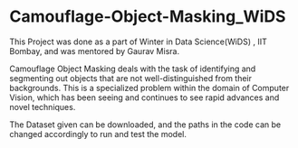 # Camouflage-Object-Masking_WiDS
This Project was done as a part of Winter in Data Science(WiDS) , IIT Bombay, and was mentored by Gaurav Misra.

Camouflage Object Masking deals with the task of identifying and segmenting out objects that are
not well-distinguished from their backgrounds. This is a specialized problem within the domain of
Computer Vision, which has been seeing and continues to see rapid advances and novel techniques.

The Dataset given can be downloaded, and the paths in the code can be changed accordingly to run and test the model.

